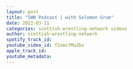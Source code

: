 ```yaml
---
layout: post
title: "SWN Podcast | with Solomon Grum"
date: 2022-03-11
categories: scottish-wrestling-network videos
author: scottish-wrestling-network
spotify_track_id: 
youtube_video_id: f1omc7Mu2bs
apple_track_id: 
youtube_metadata: 
---
```


